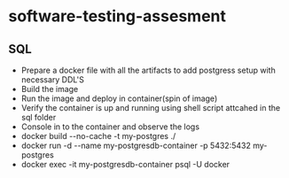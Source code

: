 # software-testing-assesment
## SQL
* Prepare a docker file with all the artifacts to add postgress setup with necessary DDL'S
* Build the image
* Run the image and deploy in container(spin of image)
* Verify the container is up and running using shell script attcahed in the sql folder
* Console in to the container and observe the logs
* docker build --no-cache -t my-postgres ./
* docker run -d --name my-postgresdb-container -p 5432:5432 my-postgres
* docker exec -it my-postgresdb-container psql -U docker
